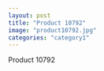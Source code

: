 ```yaml
---
layout: post
title: "Product 10792"
image: "product10792.jpg"
categories: "category1"
---
```

Product 10792
